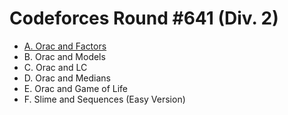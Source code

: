 #  Codeforces Round #641 (Div. 2)

- [A. Orac and Factors](https://github.com/wingkwong/codeforces/blob/master/1350/A.cpp)
- B. Orac and Models
- C. Orac and LC
- D. Orac and Medians
- E. Orac and Game of Life
- F. Slime and Sequences (Easy Version)